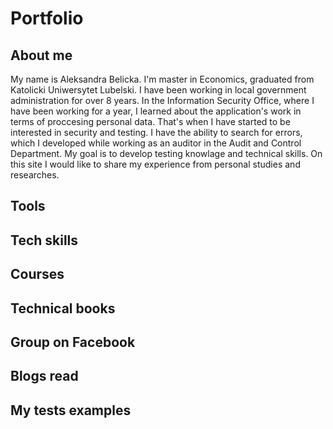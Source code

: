 
# Portfolio

## About me
My name is Aleksandra Belicka. I'm master in Economics, graduated from Katolicki Uniwersytet Lubelski. I have been working in local government administration for over 8 years. In the Information Security Office, where I have been working for a year, I learned about the application's work in terms of proccesing personal data. That's when I have started to be interested in security and testing. I have the ability to search for errors, which I developed while working as an auditor in the Audit and Control Department. My goal is to develop testing knowlage and technical skills. On this site I would like to share my experience from personal studies and researches.


## Tools



## Tech skills

## Courses

## Technical books

## Group on Facebook

## Blogs read

## My tests examples 
